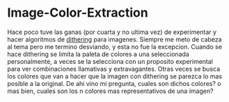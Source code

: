 # Image-Color-Extraction

Hace poco tuve las ganas (por cuarta y no ultima vez) de experimentar y hacer algoritmos de [dithering](http://alex-charlton.com/posts/Dithering_on_the_GPU/) para imagenes. Siempre me meto de cabeza al tema pero me termino desviando, y esta no fue la excepcion. Cuando se hace dithering se limita la paleta de colores a una seleccionada personalmente, a veces se la selecciona con un proposito experimental para ver combinaciones llamativas y extravagantes. Otras veces se busca los colores que van a hacer que la imagen con dithering se parezca lo mas posible a la original. De ahi vino mi pregunta, cuales son dichos colores? o mas bien, cuales son los n colores mas representativos de una imagen?